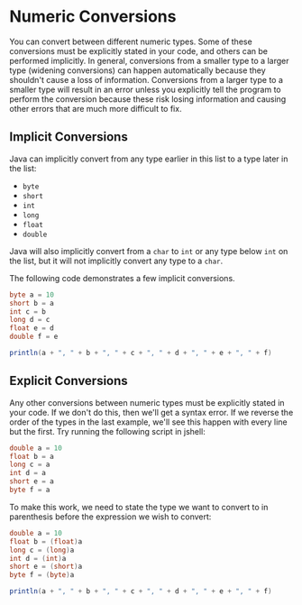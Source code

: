 # Numeric Conversions

You can convert between different numeric types. Some of these conversions must
be explicitly stated in your code, and others can be performed implicitly. In
general, conversions from a smaller type to a larger type (widening conversions)
can happen automatically because they shouldn't cause a loss of information.
Conversions from a larger type to a smaller type will result in an error unless
you explicitly tell the program to perform the conversion because these risk
losing information and causing other errors that are much more difficult to fix.

## Implicit Conversions

Java can implicitly convert from any type earlier in this list to a type later
in the list:
- `byte`
- `short`
- `int`
- `long`
- `float`
- `double`

Java will also implicitly convert from a `char` to `int` or any type below `int`
on the list, but it will not implicitly convert any type to a `char`.

The following code demonstrates a few implicit conversions.

```java
byte a = 10
short b = a
int c = b
long d = c
float e = d
double f = e

println(a + ", " + b + ", " + c + ", " + d + ", " + e + ", " + f)
```

## Explicit Conversions

Any other conversions between numeric types must be explicitly stated in your
code. If we don't do this, then we'll get a syntax error. If we reverse the
order of the types in the last example, we'll see this happen with every line
but the first. Try running the following script in jshell:

```java
double a = 10
float b = a
long c = a
int d = a
short e = a
byte f = a
```

To make this work, we need to state the type we want to convert to in
parenthesis before the expression we wish to convert:

```java
double a = 10
float b = (float)a
long c = (long)a
int d = (int)a
short e = (short)a
byte f = (byte)a

println(a + ", " + b + ", " + c + ", " + d + ", " + e + ", " + f)
```
